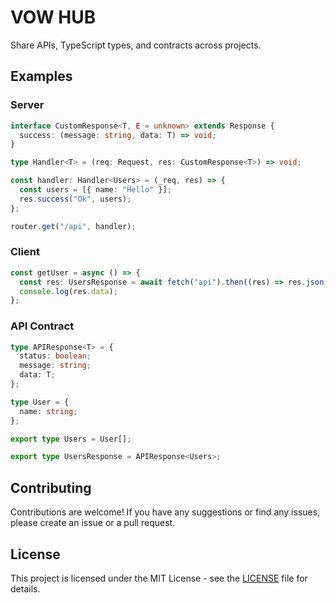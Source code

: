 # VOW HUB

Share APIs, TypeScript types, and contracts across projects.

## Examples

### Server

```typescript
interface CustomResponse<T, E = unknown> extends Response {
  success: (message: string, data: T) => void;
}

type Handler<T> = (req: Request, res: CustomResponse<T>) => void;

const handler: Handler<Users> = (_req, res) => {
  const users = [{ name: "Hello" }];
  res.success("Ok", users);
};

router.get("/api", handler);
```

### Client

```typescript
const getUser = async () => {
  const res: UsersResponse = await fetch("api").then((res) => res.json());
  console.log(res.data);
};
```

### API Contract

```typescript
type APIResponse<T> = {
  status: boolean;
  message: string;
  data: T;
};

type User = {
  name: string;
};

export type Users = User[];

export type UsersResponse = APIResponse<Users>;
```

## Contributing

Contributions are welcome!
If you have any suggestions or find any issues, please create an issue or a pull request.

## License

This project is licensed under the MIT License - see the [LICENSE](https://github.com/ionaught-tech/vow-hub/blob/main/LICENSE) file for details.
